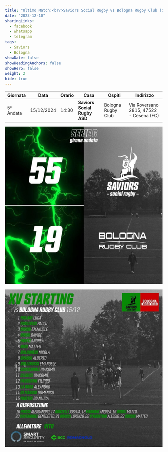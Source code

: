 ```yaml
---
title: "Ultimo Match:<br/>Saviors Social Rugby vs Bologna Rugby Club (55 - 19)"
date: "2023-12-10"
sharingLinks:
  - facebook
  - whatsapp
  - telegram
tags:
  - Saviors
  - Bologna
showDate: false
showHeadingAnchors: false
showHero: false
weight: 2
hide: true
---
```


| Giornata  | Data       | Orario | Casa                         | Ospiti             | Indirizzo                               |
| --------- | ---------- | ------ | ---------------------------- | ------------------ | --------------------------------------- |
| 5ᵃ Andata | 15/12/2024 | 14:30  | **Saviors Social Rugby ASD** | Bologna Rugby Club | Via Roversano 2815, 47522 - Cesena (FC) |

![](./featured.jpg)

![](./team.jpg)
